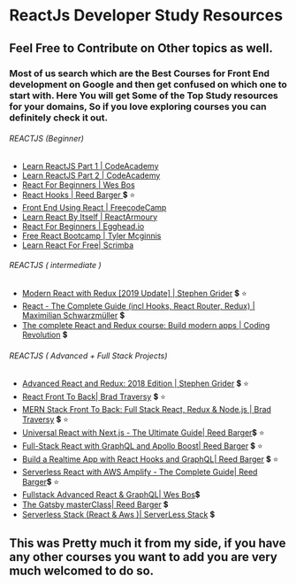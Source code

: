 # ReactJs Developer Study Resources

## Feel Free to Contribute on Other topics as well.
### Most of us search which are the Best Courses for Front End development on Google and then get confused on which one to start with. Here You will get Some of the Top Study resources for your domains, So if you love exploring courses you can definitely check it out.

###### REACTJS (Beginner)
- [Learn ReactJS Part 1 | CodeAcademy](https://www.codecademy.com/learn/react-101) 
- [Learn ReactJS Part 2 | CodeAcademy](https://www.codecademy.com/learn/react-102)
- [React For Beginners | Wes Bos](https://reactforbeginners.com/)
- [React Hooks | Reed Barger ](https://www.udemy.com/react-hooks/) :heavy_dollar_sign: :star:
- [Front End Using React | FreecodeCamp](https://learn.freecodecamp.org/front-end-libraries/react)
- [Learn React By Itself | ReactArmoury](https://reactarmory.com/guides/learn-react-by-itself)
- [React For Beginners | Egghead.io](https://egghead.io/courses/the-beginner-s-guide-to-react)
- [Free React Bootcamp | Tyler Mcginnis](https://tylermcginnis.com/free-react-bootcamp) 
- [Learn React For Free| Scrimba](https://scrimba.com/g/glearnreact)

###### REACTJS ( intermediate )
- [Modern React with Redux [2019 Update] | Stephen Grider](https://www.udemy.com/react-redux/) :heavy_dollar_sign: :star:
- [React - The Complete Guide (incl Hooks, React Router, Redux) | Maximilian Schwarzmüller](https://www.udemy.com/react-the-complete-guide-incl-redux/) :heavy_dollar_sign: 
- [The complete React and Redux course: Build modern apps | Coding Revolution](https://www.udemy.com/the-complete-react-and-redux-course-build-modern-apps/) :heavy_dollar_sign:

###### REACTJS ( Advanced + Full Stack Projects)
- [Advanced React and Redux: 2018 Edition | Stephen Grider](https://www.udemy.com/react-redux-tutorial)  :heavy_dollar_sign: :star:
- [React Front To Back| Brad Traversy](https://www.udemy.com/react-front-to-back/) :heavy_dollar_sign: :star:
- [MERN Stack Front To Back: Full Stack React, Redux & Node.js | Brad Traversy](https://www.udemy.com/mern-stack-front-to-back/) :heavy_dollar_sign: :star:
- [Universal React with Next.js - The Ultimate Guide| Reed Barger](https://scrimba.com/g/glearnreact):heavy_dollar_sign: :star:
- [Full-Stack React with GraphQL and Apollo Boost| Reed Barger](https://www.udemy.com/full-stack-react-with-graphql-and-apollo-boost/) :heavy_dollar_sign: :star:
- [Build a Realtime App with React Hooks and GraphQL| Reed Barger](https://www.udemy.com/build-a-realtime-app-with-react-hooks-and-graphql/) :heavy_dollar_sign: :star:
- [Serverless React with AWS Amplify - The Complete Guide| Reed Barger](https://www.udemy.com/serverless-react-with-aws-amplify/):heavy_dollar_sign: :star:
- [Fullstack Advanced React & GraphQL| Wes Bos](https://advancedreact.com/):heavy_dollar_sign:
- [The Gatsby masterClass| Reed Barger](https://www.udemy.com/the-gatsby-masterclass/) :heavy_dollar_sign:
- [Serverless Stack (React & Aws )| ServerLess Stack](https://serverless-stack.com/) :heavy_dollar_sign:

## This was Pretty much it from my side, if you have any other courses you want to add you are very much welcomed to do so.


 
